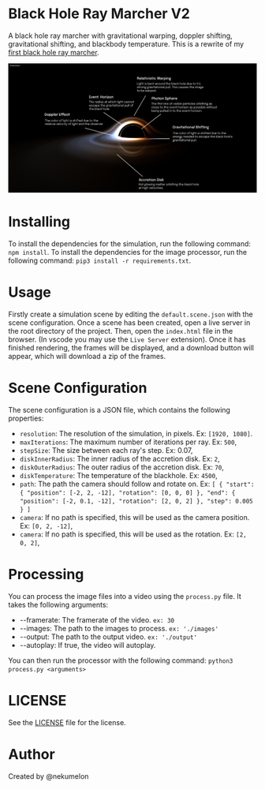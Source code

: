 # Black Hole Ray Marcher V2

A black hole ray marcher with gravitational warping, doppler shifting, gravitational shifting, and blackbody temperature. This is a rewrite of my [first black hole ray marcher](https://github.com/nekumelon/BlackHoleRaytracer).

<img src="assets/INFO.png" />

# Installing

To install the dependencies for the simulation, run the following command: `npm install`.
To install the dependencies for the image processor, run the following command:
`pip3 install -r requirements.txt`.

# Usage

Firstly create a simulation scene by editing the `default.scene.json` with the scene configuration.
Once a scene has been created, open a live server in the root directory of the project.
Then, open the `index.html` file in the browser. (In vscode you may use the `Live Server` extension).
Once it has finished rendering, the frames will be displayed, and a download button will appear, which will download a zip of the frames.

# Scene Configuration

The scene configuration is a JSON file, which contains the following properties:
- `resolution`: The resolution of the simulation, in pixels. Ex: `[1920, 1080]`.
- `maxIterations`: The maximum number of iterations per ray. Ex: `500`,
- `stepSize`: The size between each ray's step. Ex: 0.07,
- `diskInnerRadius`: The inner radius of the accretion disk. Ex: `2`,
- `diskOuterRadius`: The outer radius of the accretion disk. Ex: `70`,
- `diskTemperature`: The temperature of the blackhole. Ex: `4500`,
- `path`: The path the camera should follow and rotate on. Ex: ```[
        {
            "start": {
                "position": [-2, 2, -12],
                "rotation": [0, 0, 0]
            },
            "end": {
                "position": [-2, 0.1, -12],
                "rotation": [2, 0, 2]
            },
            "step": 0.005
        }
    ]```
- `camera`: If no path is specified, this will be used as the camera position. Ex: `[0, 2, -12]`,
- `camera`: If no path is specified, this will be used as the rotation. Ex: `[2, 0, 2]`,

# Processing

You can process the image files into a video using the `process.py` file. It takes the following arguments:

-   --framerate: The framerate of the video. `ex: 30`
-   --images: The path to the images to process. `ex: './images'`
-   --output: The path to the output video. `ex: './output'`
-   --autoplay: If true, the video will autoplay.

You can then run the processor with the following command: `python3 process.py <arguments>`

# LICENSE

See the [LICENSE](LICENSE.md) file for the license.

# Author

Created by @nekumelon
